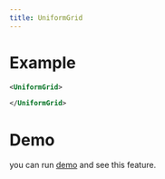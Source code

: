 ```yaml
---
title: UniformGrid
---
```



# Example

```xml
<UniformGrid>

</UniformGrid>
```
# Demo
you can run [demo](https://github.com/Ghost1372/DevWinUI) and see this feature.
